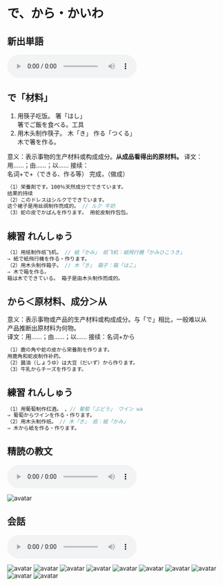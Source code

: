 # で、から・かいわ

## 新出単語
<vue-plyr>
  <audio controls crossorigin playsinline loop>
    <source src="../audio/9-1-たんご.mp3" type="audio/mp3" />
  </audio>
 </vue-plyr>

## で「材料」
1. 用筷子吃饭。 箸「はし」  
箸でご飯を食べる。工具
2. 用木头制作筷子。 木「き」 作る「つくる」  
木で箸を作る。

意义：表示事物的生产材料或构成成分。**从成品看得出的原材料。** 
译文：用......；由......；以...... 接续：  
名词+で+（できる、作る等） 完成，（做成）  

```ts
（1）栄養剤です。100％天然成分でできています。
结果的持续
（2）このドレスはシルクでできています。
这个裙子是用丝绸制作而成的。 // ルク 牛奶
（3）蛇の皮でかばんを作ります。 用蛇皮制作包包。

```

## 練習 れんしゅう

```ts
（1）用纸制作纸飞机。 // 紙「かみ」 纸飞机：紙飛行機「かみひこうき」
⇒ 紙で紙飛行機を作る・作ります。
（2）用木头制作箱子。 // 木「き」 箱子：箱「はこ」
⇒ 木で箱を作る。
箱は木でできている。 箱子是由木头制作而成的。
```
## から＜原材料、成分＞从

意义：表示事物或产品的生产材料或构成成分。与「で」相比，一般难以从  
产品推断出原材料为何物。  
译文：用......；由......；以...... 接续：名词+から  

```ts
（1）鹿の角や蛇の皮から栄養剤を作ります。
用鹿角和蛇皮制作补药。
（2）醤油（しょうゆ）は大豆（だいず）から作ります。
（3）牛乳からチーズを作ります。
```
## 練習 れんしゅう

```ts
（1）用葡萄制作红酒。 、// 葡萄「ぶどう」 ワイン wa
⇒ 葡萄からワインを作る・作ります。
（2）用木头制作纸。 // 木「き」 纸：紙「かみ」
⇒ 木から紙を作る・作ります。
```

## 精読の教文
<vue-plyr>
  <audio controls crossorigin playsinline loop>
    <source src="../audio/9-2-1.mp3" type="audio/mp3" />
  </audio>
 </vue-plyr>

![avatar](../images/9-2-1.png)

## 会話
<vue-plyr>
  <audio controls crossorigin playsinline loop>
    <source src="../audio/9-1-かいわ.mp3" type="audio/mp3" />
  </audio>
 </vue-plyr>

![avatar](../images/9-1-かいわ-1.png)
![avatar](../images/9-1-かいわ-2.png)
![avatar](../images/9-1-かいわ-3.png)
![avatar](../images/9-1-かいわ-4.png)
![avatar](../images/9-1-かいわ-5.png)
![avatar](../images/9-1-かいわ-6.png)
![avatar](../images/9-1-かいわ-7.png)
![avatar](../images/9-1-かいわ-8.png)
![avatar](../images/9-1-かいわ-9.png)
![avatar](../images/9-1-かいわ-10.png)